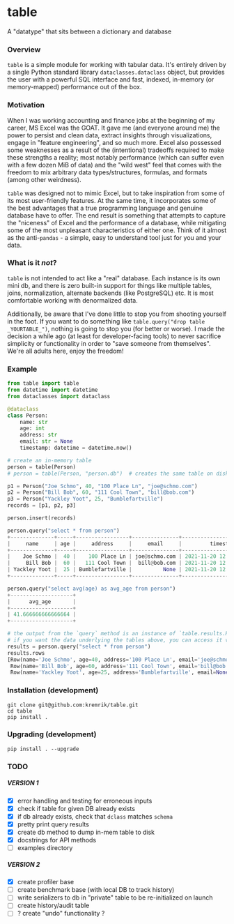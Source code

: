 # table
A "datatype" that sits between a dictionary and database


### Overview
`table` is a simple module for working with tabular data.
It's entirely driven by a single Python standard library `dataclasses.dataclass` object, but provides the user with a powerful SQL interface and fast, indexed, in-memory (or memory-mapped) performance out of the box.


### Motivation
When I was working accounting and finance jobs at the beginning of my career, MS Excel was the GOAT.
It gave me (and everyone around me) the power to persist and clean data, extract insights through visualizations, engage in "feature engineering", and so much more.
Excel also possessed some weaknesses as a result of the (intentional) tradeoffs required to make these strengths a reality;
most notably performance (which can suffer even with a few dozen MiB of data) and the "wild west" feel that comes with the freedom to mix arbitrary data types/structures, formulas, and formats (among other weirdness).

`table` was designed not to mimic Excel, but to take inspiration from some of its most user-friendly features.
At the same time, it incorporates some of the best advantages that a true programming language and genuine database have to offer.
The end result is something that attempts to capture the "niceness" of Excel and the performance of a database, while mitigating some of the most unpleasant characteristics of either one.
Think of it almost as the anti-`pandas` - a simple, easy to understand tool just for you and your data.


### What is it _not_?
`table` is not intended to act like a "real" database.
Each instance is its own mini db, and there is zero built-in support for things like multiple tables, joins, normalization, alternate backends (like PostgreSQL) etc.
It is most comfortable working with denormalized data.

Additionally, be aware that I've done little to stop you from shooting yourself in the foot. If you want to do something like `table.query("drop table _YOURTABLE_")`, nothing is going to stop you (for better or worse). I made the decision a while ago (at least for developer-facing tools) to never sacrifice simplicity or functionality in order to "save someone from themselves". We're all adults here, enjoy the freedom!


### Example
```python
from table import table
from datetime import datetime
from dataclasses import dataclass

@dataclass
class Person:
    name: str
    age: int
    address: str
    email: str = None
    timestamp: datetime = datetime.now()

# create an in-memory table
person = table(Person)
# person = table(Person, "person.db")  # creates the same table on disk

p1 = Person("Joe Schmo", 40, "100 Place Ln", "joe@schmo.com")
p2 = Person("Bill Bob", 60, "111 Cool Town", "bill@bob.com")
p3 = Person("Yackley Yoot", 25, "Bumblefartville")
records = [p1, p2, p3]

person.insert(records)

person.query("select * from person")
+--------------+-----+-----------------+---------------+----------------------------+
|     name     | age |     address     |     email     |         timestamp          |
+--------------+-----+-----------------+---------------+----------------------------+
|    Joe Schmo |  40 |    100 Place Ln | joe@schmo.com | 2021-11-20 12:42:19.246508 |
|     Bill Bob |  60 |   111 Cool Town |  bill@bob.com | 2021-11-20 12:42:19.246508 |
| Yackley Yoot |  25 | Bumblefartville |          None | 2021-11-20 12:42:19.246508 |
+--------------+-----+-----------------+---------------+----------------------------+

person.query("select avg(age) as avg_age from person")
+--------------------+
|      avg_age       |
+--------------------+
| 41.666666666666664 |
+--------------------+

# the output from the `query` method is an instance of `table.results.Results`.
# if you want the data underlying the tables above, you can access it via the `rows` attribute:
results = person.query("select * from person")
results.rows
[Row(name='Joe Schmo', age=40, address='100 Place Ln', email='joe@schmo.com', timestamp=datetime.datetime(2021, 11, 19, 21, 52, 28, 995979)),
 Row(name='Bill Bob', age=60, address='111 Cool Town', email='bill@bob.com', timestamp=datetime.datetime(2021, 11, 19, 21, 52, 28, 995979)),
 Row(name='Yackley Yoot', age=25, address='Bumblefartville', email=None, timestamp=datetime.datetime(2021, 11, 19, 21, 52, 28, 995979))]
```


### Installation (development)
```
git clone git@github.com:kremrik/table.git
cd table
pip install .
```


### Upgrading (development)
```
pip install . --upgrade
```


### TODO

##### VERSION 1
- [x] error handling and testing for erroneous inputs
- [x] check if table for given DB already exists
- [x] if db already exists, check that `dclass` matches `schema`
- [x] pretty print query results
- [x] create db method to dump in-mem table to disk
- [x] docstrings for API methods
- [ ] examples directory

##### VERSION 2
- [x] create profiler base
- [ ] create benchmark base (with local DB to track history)
- [ ] write serializers to db in "private" table to be re-initialized on launch
- [ ] create history/audit table
- [ ] ? create "undo" functionality ?
